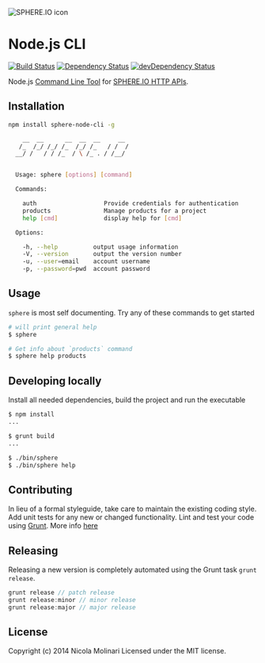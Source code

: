 ![SPHERE.IO icon](https://admin.sphere.io/assets/images/sphere_logo_rgb_long.png)

# Node.js CLI

[![Build Status](https://secure.travis-ci.org/sphereio/sphere-node-cli.png?branch=master)](http://travis-ci.org/sphereio/sphere-node-cli) [![Dependency Status](https://david-dm.org/sphereio/sphere-node-cli.png?theme=shields.io)](https://david-dm.org/sphereio/sphere-node-cli) [![devDependency Status](https://david-dm.org/sphereio/sphere-node-cli/dev-status.png?theme=shields.io)](https://david-dm.org/sphereio/sphere-node-cli#info=devDependencies)

Node.js [Command Line Tool](http://en.wikipedia.org/wiki/Command-line_interface) for [SPHERE.IO HTTP APIs](http://dev.sphere.io/).

## Installation

```bash
npm install sphere-node-cli -g
```

```bash
    __  __      __  __  __     __
   /_  /_/ /_/ /_  /_/ /_   / /  /
  __/ /   / / /_  / \ /_ . / /__/


  Usage: sphere [options] [command]

  Commands:

    auth                   Provide credentials for authentication
    products               Manage products for a project
    help [cmd]             display help for [cmd]

  Options:

    -h, --help          output usage information
    -V, --version       output the version number
    -u, --user=email    account username
    -p, --password=pwd  account password
```

## Usage

`sphere` is most self documenting. Try any of these commands to get started

```bash
# will print general help
$ sphere

# Get info about `products` command
$ sphere help products
```

## Developing locally
Install all needed dependencies, build the project and run the executable

```bash
$ npm install
...

$ grunt build
...

$ ./bin/sphere
$ ./bin/sphere help
```

## Contributing
In lieu of a formal styleguide, take care to maintain the existing coding style. Add unit tests for any new or changed functionality. Lint and test your code using [Grunt](http://gruntjs.com/).
More info [here](CONTRIBUTING.md)

## Releasing
Releasing a new version is completely automated using the Grunt task `grunt release`.

```javascript
grunt release // patch release
grunt release:minor // minor release
grunt release:major // major release
```

## License
Copyright (c) 2014 Nicola Molinari
Licensed under the MIT license.
